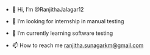 - 👋 Hi, I’m @RanjithaJalagar12
- 👀 I’m looking for internship in manual testing
- 🌱 I’m currently learning software testing
  
- 📫 How to reach me ranjitha.sunagarkm@gmail.com

<!---
RanjithaJalagar12/RanjithaJalagar12 is a ✨ special ✨ repository because its `README.md` (this file) appears on your GitHub profile.
You can click the Preview link to take a look at your changes.
--->

